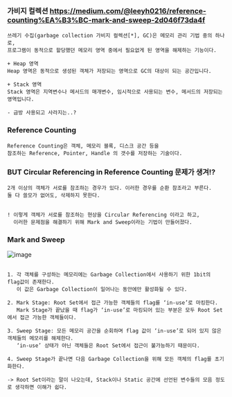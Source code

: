 ### 가비지 컬렉션 https://medium.com/@leeyh0216/reference-counting%EA%B3%BC-mark-and-sweep-2d046f73da4f

```
쓰레기 수집(garbage collection 가비지 컬렉션[*], GC)은 메모리 관리 기법 중의 하나로, 
프로그램이 동적으로 할당했던 메모리 영역 중에서 필요없게 된 영역을 해제하는 기능이다.

+ Heap 영역
Heap 영역은 동적으로 생성된 객체가 저장되는 영역으로 GC의 대상이 되는 공간입니다.

+ Stack 영역
Stack 영역은 지역변수나 메서드의 매개변수, 임시적으로 사용되는 변수, 메서드의 저장되는 영역입니다.

- 금방 사용되고 사라지는..?
```

### Reference Counting

```
Reference Counting은 객체, 메모리 블록, 디스크 공간 등을 
참조하는 Reference, Pointer, Handle 의 갯수를 저장하는 기술이다.
```

### BUT Circular Referencing in Reference Counting 문제가 생겨!?

```
2개 이상의 객체가 서로를 참조하는 경우가 있다. 이러한 경우를 순환 참조라고 부른다.
둘 다 쓸모가 없어도, 삭제하지 못한다.


! 이렇게 객체가 서로를 참조하는 현상을 Circular Referencing 이라고 하고, 
  이러한 문제점을 해결하기 위해 Mark and Sweep이라는 기법이 만들어졌다.
```

### Mark and Sweep 

![image](https://user-images.githubusercontent.com/43161245/83941368-b90b4000-a825-11ea-9770-43256803439d.png)

```

1. 각 객체를 구성하는 메모리에는 Garbage Collection에서 사용하기 위한 1bit의 flag값이 존재한다. 
   이 값은 Garbage Collection이 일어나는 동안에만 활성화될 수 있다.

2. Mark Stage: Root Set에서 접근 가능한 객체들의 flag를 ‘in-use’로 마킹한다. 
   Mark Stage가 끝났을 때 flag가 ‘in-use’로 마킹되어 있는 부분은 모두 Root Set에서 접근 가능한 객체들이다.

3. Sweep Stage: 모든 메모리 공간을 순회하며 flag 값이 ‘in-use’로 되어 있지 않은 객체들의 메모리를 해제한다. 
   ‘in-use’ 상태가 아닌 객체들은 Root Set에서 접근이 불가능하기 때문이다.

4. Sweep Stage가 끝나면 다음 Garbage Collection을 위해 모든 객체의 flag를 초기화한다.

-> Root Set이라는 말이 나오는데, Stack이나 Static 공간에 선언된 변수들의 모음 정도로 생각하면 이해가 쉽다.

```
